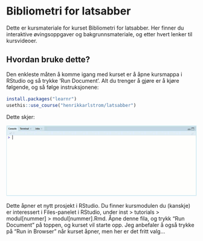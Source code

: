 
<!-- README.md is generated from README.Rmd. Please edit that file -->

# Bibliometri for latsabber

Dette er kursmateriale for kurset Bibliometri for latsabber. Her finner
du interaktive øvingsoppgaver og bakgrunnsmateriale, og etter hvert
lenker til kursvideoer.

## Hvordan bruke dette?

Den enkleste måten å komme igang med kurset er å åpne kursmappa i
RStudio og så trykke ‘Run Document’. Alt du trenger å gjøre er å kjøre
følgende, og så følge instruksjonene:

``` r
install.packages("learnr")
usethis::use_course("henrikkarlstrom/latsabber")
```

Dette skjer:

![](inst/images/install.gif)

Dette åpner et nytt prosjekt i RStudio. Du finner kursmodulen du
(kanskje) er interessert i Files-panelet i RStudio, under inst \>
tutorials \> modul\[nummer\] \> modul\[nummer\].Rmd. Åpne denne fila, og
trykk “Run Document” på toppen, og kurset vil starte opp. Jeg anbefaler
å også trykke på “Run in Browser” når kurset åpner, men her er det
fritt valg…
